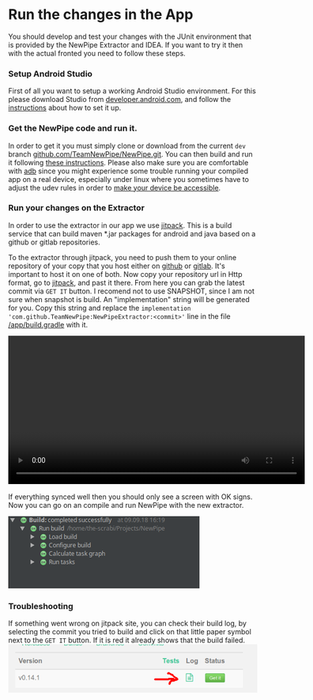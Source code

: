 # Run the changes in the App

You should develop and test your changes with the JUnit environment that is
provided by the NewPipe Extractor and IDEA. If you want to try it then with
the actual fronted you need to follow these steps.

### Setup Android Studio

First of all you want to setup a working Android Studio environment. For this please
download Studio from [developer.android.com](https://developer.android.com/studio/),
and follow the [instructions](https://developer.android.com/studio/install) about how to set it up.

### Get the NewPipe code and run it.

In order to get it you must simply clone or download from the current `dev` branch
[github.com/TeamNewPipe/NewPipe.git](https://github.com/TeamNewPipe/NewPipe/archive/dev.zip).
You can then build and run it following [these instructions](https://developer.android.com/studio/run/).
Please also make sure you are comfortable with [adb](https://en.droidwiki.org/wiki/Android_Debug_Bridge) since
you might experience some trouble running your compiled app on a real device, especially under linux where you
sometimes have to adjust the udev rules in order to
[make your device be accessible](https://www.janosgyerik.com/adding-udev-rules-for-usb-debugging-android-devices/).

### Run your changes on the Extractor

In order to use the extractor in our app we use [jitpack](https://jitpack.io). This is a build service that can build
maven *.jar packages for android and java based on a github or gitlab repositories. 

To the extractor through jitpack, you need to push them to your online repository of
your copy that you host either on [github](https://github.com) or [gitlab](https://gitlab.com). It's important to host
it on one of both. Now copy your repository url in Http format, go to [jitpack](https://jitpack.io/), and past it there.
From here you can grab the latest commit via `GET IT` button.
I recomend not to use SNAPSHOT, since I am not sure when snapshot is build. An "implementation" string will be generated
for you. Copy this string and replace the `implementation 'com.github.TeamNewPipe:NewPipeExtractor:<commit>'` line in
the file [/app/build.gradle](https://github.com/TeamNewPipe/NewPipe/blob/dev/app/build.gradle#L58) with it.

<video width="600" controls>
  <source src="../media/how_to_jitpack.mp4" type="video/mp4">
Your browser does not support the video tag.
</video>

If everything synced well then you should only see a screen with OK signs. Now you can go on an compile and run NewPipe
with the new extractor.

![image_sync_ok](img/sync_ok.png)

### Troubleshooting

If something went wrong on jitpack site, you can check their build log, by selecting the commit you tried to build and
click on that little paper symbol next to the `GET IT` button. If it is red it already shows that the build failed.
![jitpack failed to build](img/jitpack_fail.png)
